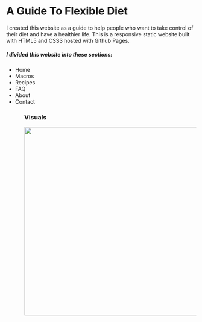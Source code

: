 <h1>A Guide To Flexible Diet</h1>

<p>I created this website as a guide to help people who want to take control of their diet and have a healthier life. This is a responsive static website built with HTML5 and CSS3 hosted with Github Pages.</p>

<h5>I divided this website into these sections:</h5>
<ul>
  <li>Home</li>
  <li>Macros</li>
  <li>Recipes</li>
  <li>FAQ</li>
  <li>About</li>
  <li>Contact</li>
<ul>
<h3>Visuals</h3>

<div>
  <img src="https://suelenduarte.github.io/A-Guide-To-Flexible-Diet/images/flexible-diet.png" width = 600 height = 500>
</div>

